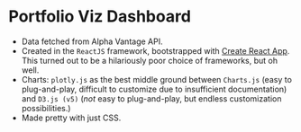 # Portfolio Viz Dashboard

* Data fetched from Alpha Vantage API.
* Created in the `ReactJS` framework, bootstrapped with [Create React App](https://github.com/facebook/create-react-app). This turned out to be a hilariously poor choice of frameworks, but oh well.
* Charts: `plotly.js` as the best middle ground between `Charts.js` (easy to plug-and-play, difficult to customize due to insufficient documentation) and `D3.js (v5)` (*not* easy to plug-and-play, but endless customization possibilities.)
* Made pretty with just CSS.
